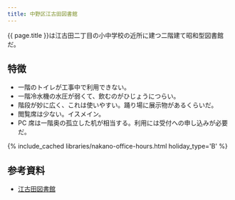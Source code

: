 ```yaml
---
title: 中野区江古田図書館
---
```


{{ page.title }}は江古田二丁目の小中学校の近所に建つ二階建て昭和型図書館だ。

## 特徴

* 一階のトイレが工事中で利用できない。
* 一階冷水機の水圧が弱くて、飲むのがひじょうにつらい。
* 階段が妙に広く、これは使いやすい。踊り場に展示物があるくらいだ。
* 閲覧席は少ない。イスメイン。
* PC 席は一階奥の孤立した机が相当する。利用には受付への申し込みが必要だ。

{% include_cached libraries/nakano-office-hours.html holiday_type='B' %}

## 参考資料

* [江古田図書館](https://www3.city.tokyo-nakano.lg.jp/TOSHO/introduction/KAN07.html)

